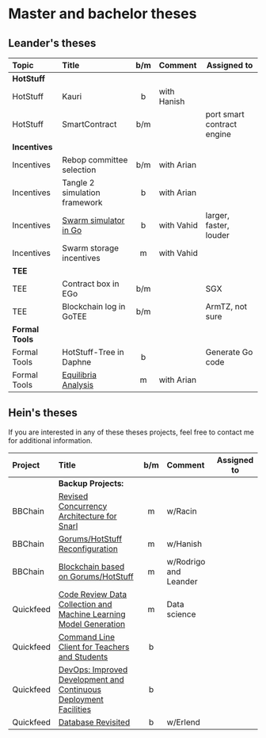# Master and bachelor theses

## Leander's theses
| Topic            | Title                                         |  b/m  | Comment     | Assigned to                |
| :--------------- | :-------------------------------------------- | :---: | :---------- | -------------------------- |
| **HotStuff**     |                                               |       |             |                            |
| HotStuff         | Kauri                                         |   b   | with Hanish |                            |
| HotStuff         | SmartContract                                 |  b/m  |             | port smart contract engine |
| **Incentives**   |                                               |       |             |                            |
| Incentives       | Rebop committee selection                     |  b/m  | with Arian  |                            |
| Incentives       | Tangle 2 simulation framework                 |   b   | with Arian  |                            |
| Incentives       | [Swarm simulator in Go](swarm-simulator-go.md)|   b   | with Vahid  | larger, faster, louder     |
| Incentives       | Swarm storage incentives                      |   m   | with Vahid  |                            |
| **TEE**          |                                               |       |             |                            |
| TEE              | Contract box in EGo                           |  b/m  |             | SGX                        |
| TEE              | Blockchain log in GoTEE                       |  b/m  |             | ArmTZ, not sure            |
| **Formal Tools** |                                               |       |             |                            |
| Formal Tools     | HotStuff-Tree in Daphne                       |   b   |             | Generate Go code           |
| Formal Tools     | [Equilibria Analysis](equilibria-analysis.md) |   m   | with Arian  |                            |



## Hein's theses

If you are interested in any of these theses projects, feel free to contact me for additional information.

| Project   | Title                                                                                             |  b/m  | Comment               | Assigned to |
| :-------- | :------------------------------------------------------------------------------------------------ | :---: | :-------------------- | ----------- |
|           | **Backup Projects:**                                                                              |       |                       |             |
| BBChain   | [Revised Concurrency Architecture for Snarl](snarl-concurrency-arch.md)                           |   m   | w/Racin               |             |
| BBChain   | [Gorums/HotStuff Reconfiguration](gorums-hotstuff-reconfig.md)                                    |   m   | w/Hanish              |             |
| BBChain   | [Blockchain based on Gorums/HotStuff](bbchain-block.md)                                           |   m   | w/Rodrigo and Leander |             |
| Quickfeed | [Code Review Data Collection and Machine Learning Model Generation](quickfeed-codereview-data.md) |   m   | Data science          |             |
| Quickfeed | [Command Line Client for Teachers and Students](quickfeed-cli.md)                                 |   b   |                       |             |
| Quickfeed | [DevOps: Improved Development and Continuous Deployment Facilities](quickfeed-devops.md)          |   b   |                       |             |
| Quickfeed | [Database Revisited](quickfeed-db.md)                                                             |   b   | w/Erlend              |             |

